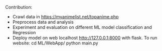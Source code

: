 Contribution:
- Crawl data in https://myanimelist.net/topanime.php
- Preprocess data and analysis
- Experiment and evaluation on different ML model classification and Regression
- Deploy model on web localhost http://127.0.0.1:8000 with flask. To run website: cd ML/WebApp/ python main.py
